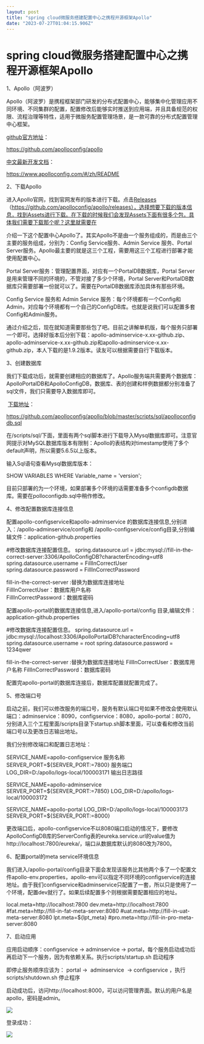 ```yaml
---
layout: post
title: "spring cloud微服务搭建配置中心之携程开源框架Apollo"
date: "2023-07-27T01:04:15.906Z"
---
```

spring cloud微服务搭建配置中心之携程开源框架Apollo
==================================

1、Apollo（阿波罗）

Apollo（阿波罗）是携程框架部门研发的分布式配置中心，能够集中化管理应用不同环境、不同集群的配置，配置修改后能够实时推送到应用端，并且具备规范的权限、流程治理等特性，适用于微服务配置管理场景，是一款可靠的分布式配置管理中心框架。

[github官方地址](https://github.com/apolloconfig/apollo)：

https://github.com/apolloconfig/apollo

[中文最新开发文档](https://www.apolloconfig.com/#/zh/README)：

https://www.apolloconfig.com/#/zh/README

2、下载Apollo

进入Apollo官网，找到官网发布的版本进行下载。点击[Releases](https://github.com/apolloconfig/apollo/releases)（https://github.com/apolloconfig/apollo/releases），选择想要下载的版本信息，找到Assets进行下载。在下载的时候我们会发现Assets下面有很多个包，具体我们需要下载那个呢？这里就需要在

介绍一下这个配置中心Apollo了。其实Apollo不是由一个服务组成的，而是由三个主要的服务组成，分别为：Config Service服务、Admin Service 服务、Portal Server服务。Apollo最主要的就是这三个工程，需要用这三个工程进行部署才能使用配置中心。

Portal Server服务：管理配置界面，对应有一个PortalDB数据库，Portal Server是用来管理不同的环境的，不管对接了多少个环境，Portal Server和PortalDB数据库只需要部署一份就可以了。需要在PortalDB数据库添加具体有那些环境。

Config Service 服务和 Admin Service 服务：每个环境都有一个Config和Admin，对应每个环境都有一个自己的ConfigDB库。也就是说我们可以配置多套Config和Admin服务。

通过介绍之后，现在就知道需要那些包了吧。目前之讲解单机版，每个服务只部署一个即可。选择好版本后分别下载：apollo-adminservice-x.xx-github.zip、apollo-adminservice-x.xx-github.zip和apollo-adminservice-x.xx-github.zip，本人下载的是1.9.2版本。读友可以根据需要自行下载版本。

3、创建数据库

我们下载成功后，就需要创建相应的数据库了。Apollo服务端共需要两个数据库：ApolloPortalDB和ApolloConfigDB，数据库、表的创建和样例数据都分别准备了sql文件，我们只需要导入数据库即可。

 [下载地址](https://github.com/apolloconfig/apollo/blob/master/scripts/sql/apolloconfigdb.sql)：

https://github.com/apolloconfig/apollo/blob/master/scripts/sql/apolloconfigdb.sql

在/scripts/sql/下面，里面有两个sql脚本进行下载导入Mysql数据库即可。注意官网提示对MySQL数据库版本有限制：Apollo的表结构对timestamp使用了多个default声明，所以需要5.6.5以上版本。

输入Sql语句查看Mysql数据库版本：

SHOW VARIABLES WHERE Variable\_name = 'version';

目前只部署的为一个环境，如果部署多个环境的话需要准备多个configdb数据库。需要在polloconfigdb.sql中稍作修改。

4、修改配置数据库连接信息

配置apollo-configservice和apollo-adminservice 的数据库连接信息,分别进入：/apollo-adminservice/config和 /apollo-configservice/config目录,分别编辑文件：application-github.properties 

#修改数据库连接配置信息。
spring.datasource.url \= jdbc:mysql://fill-in-the-correct-server:3306/ApolloConfigDB?characterEncoding=utf8
spring.datasource.username = FillInCorrectUser
spring.datasource.password \= FillInCorrectPassword

fill-in-the-correct-server :替换为数据库连接地址  
FillInCorrectUser：数据库用户名称  
FillInCorrectPassword：数据库密码

配置apollo-portal的数据库连接信息,进入/apollo-portal/config 目录,编辑文件：application-github.properties

#修改数据库连接配置信息。
spring.datasource.url \= jdbc:mysql://localhost:3306/ApolloPortalDB?characterEncoding=utf8
spring.datasource.username = root
spring.datasource.password \= 1234qwer

fill\-in\-the-correct-server :替换为数据库连接地址
FillInCorrectUser：数据库用户名称
FillInCorrectPassword：数据库密码

配置完apollo-portal的数据库连接后，数据库配置就配置完成了。

5、修改端口号

启动之前，我们可以修改服务的端口号，服务有默认端口号如果不修改会使用默认端口：adminservice：8090，configservice：8080，apollo-portal：8070，分别进入三个工程里面/scripts目录下startup.sh脚本里面，可以查看和修改当前端口号以及更改日志输出地址。

我们分别修改端口和配置日志地址：

SERVICE\_NAME=apollo-configservice  服务名称
SERVER\_PORT\=${SERVER\_PORT:=7800}  服务端口  
LOG\_DIR\=D:/apollo/logs-local/100003171 输出日志路径

SERVICE\_NAME\=apollo-adminservice
SERVER\_PORT\=${SERVER\_PORT:=7850}
LOG\_DIR\=D:/apollo/logs-local/100003172

SERVICE\_NAME\=apollo-portal
LOG\_DIR\=D:/apollo/logs-local/100003173
SERVER\_PORT\=${SERVER\_PORT:=8000}

更改端口后，apollo-configservice不以8080端口启动的情况下，要修改ApolloConfigDB库的ServerConfig表的eureka.service.url的value值为http://localhost:7800/eureka/，端口从数据库默认的8080改为7800。

6、配置portal的meta service环境信息

我们进入/apollo-portal/config目录下面会发现该服务比其他两个多了一个配置文件apollo-env.properties，apollo-env可以指定不同环境的configservice的连接地址。由于我们configservice和adminservice只配置了一套，所以只是使用了一个环境，配置dev就行了。如果后续配置多个则根据需要配置相应的地址。

local.meta=http://localhost:7800
dev.meta=http://localhost:7800
#fat.meta=http://fill-in-fat-meta-server:8080
#uat.meta=http://fill-in-uat-meta-server:8080
lpt.meta=${lpt\_meta}
#pro.meta\=http://fill-in-pro-meta-server:8080

7、启动应用

应用启动顺序：configservice -> adminservice -> portal，每个服务启动成功后再启动下一个服务，因为有依赖关系。执行scripts/startup.sh 启动程序

即停止服务顺序应该为： portal ->  adminservice  -> configservice ，执行scripts/shutdown.sh 停止程序

启动成功后，访问http://localhost:8000，可以访问管理界面。默认的用户名是apollo，密码是admin。

![](https://img2023.cnblogs.com/blog/2661519/202307/2661519-20230726173614399-1231027851.png)

登录成功：

![](https://img2023.cnblogs.com/blog/2661519/202307/2661519-20230726173634061-526042908.png)